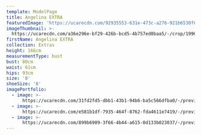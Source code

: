 ```yaml
---
template: ModelPage
title: Angelina EXTRA
featuredImage: 'https://ucarecdn.com/92935553-631e-473c-a276-921b6530f647/'
imageThumbnail: >-
  https://ucarecdn.com/a36e296e-bf29-426b-bcd5-4b757ed0baa5/-/crop/1996x1441/97,149/-/preview/-/rotate/90/
firstName: Angelina EXTRA
collection: Extras
height: 166cm
measurementType: bust
bust: 80cm
waist: 61cm
hips: 93cm
size: '8'
shoeSize: '8'
imagePortfolio:
  - image: >-
      https://ucarecdn.com/31fd2fd5-dbb1-43b1-94b6-ba5c566dfba0/-/preview/-/rotate/90/
  - image: >-
      https://ucarecdn.com/e581b1df-7935-464f-8762-fda4611e7419/-/preview/-/rotate/90/
  - image: >-
      https://ucarecdn.com/899b6909-3f66-4b44-a615-0d133b023037/-/preview/-/rotate/90/
---
```



